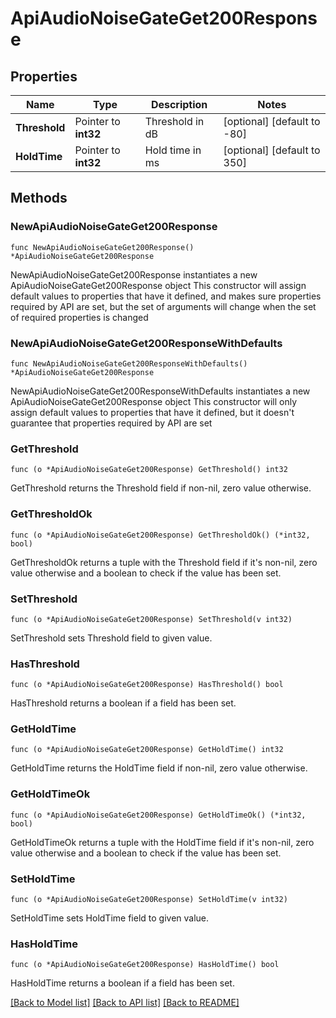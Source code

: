 # ApiAudioNoiseGateGet200Response

## Properties

Name | Type | Description | Notes
------------ | ------------- | ------------- | -------------
**Threshold** | Pointer to **int32** | Threshold in dB | [optional] [default to -80]
**HoldTime** | Pointer to **int32** | Hold time in ms | [optional] [default to 350]

## Methods

### NewApiAudioNoiseGateGet200Response

`func NewApiAudioNoiseGateGet200Response() *ApiAudioNoiseGateGet200Response`

NewApiAudioNoiseGateGet200Response instantiates a new ApiAudioNoiseGateGet200Response object
This constructor will assign default values to properties that have it defined,
and makes sure properties required by API are set, but the set of arguments
will change when the set of required properties is changed

### NewApiAudioNoiseGateGet200ResponseWithDefaults

`func NewApiAudioNoiseGateGet200ResponseWithDefaults() *ApiAudioNoiseGateGet200Response`

NewApiAudioNoiseGateGet200ResponseWithDefaults instantiates a new ApiAudioNoiseGateGet200Response object
This constructor will only assign default values to properties that have it defined,
but it doesn't guarantee that properties required by API are set

### GetThreshold

`func (o *ApiAudioNoiseGateGet200Response) GetThreshold() int32`

GetThreshold returns the Threshold field if non-nil, zero value otherwise.

### GetThresholdOk

`func (o *ApiAudioNoiseGateGet200Response) GetThresholdOk() (*int32, bool)`

GetThresholdOk returns a tuple with the Threshold field if it's non-nil, zero value otherwise
and a boolean to check if the value has been set.

### SetThreshold

`func (o *ApiAudioNoiseGateGet200Response) SetThreshold(v int32)`

SetThreshold sets Threshold field to given value.

### HasThreshold

`func (o *ApiAudioNoiseGateGet200Response) HasThreshold() bool`

HasThreshold returns a boolean if a field has been set.

### GetHoldTime

`func (o *ApiAudioNoiseGateGet200Response) GetHoldTime() int32`

GetHoldTime returns the HoldTime field if non-nil, zero value otherwise.

### GetHoldTimeOk

`func (o *ApiAudioNoiseGateGet200Response) GetHoldTimeOk() (*int32, bool)`

GetHoldTimeOk returns a tuple with the HoldTime field if it's non-nil, zero value otherwise
and a boolean to check if the value has been set.

### SetHoldTime

`func (o *ApiAudioNoiseGateGet200Response) SetHoldTime(v int32)`

SetHoldTime sets HoldTime field to given value.

### HasHoldTime

`func (o *ApiAudioNoiseGateGet200Response) HasHoldTime() bool`

HasHoldTime returns a boolean if a field has been set.


[[Back to Model list]](../README.md#documentation-for-models) [[Back to API list]](../README.md#documentation-for-api-endpoints) [[Back to README]](../README.md)


